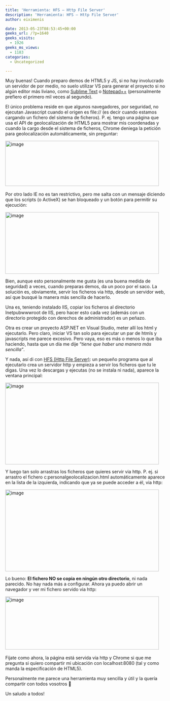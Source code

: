 ```yaml
---
title: 'Herramienta: HFS – Http File Server'
description: 'Herramienta: HFS – Http File Server'
author: eiximenis

date: 2013-05-23T08:53:45+00:00
geeks_url: /?p=1640
geeks_visits:
  - 1926
geeks_ms_views:
  - 1183
categories:
  - Uncategorized

---
```

Muy buenas! Cuando preparo demos de HTML5 y JS, si no hay involucrado un servidor de por medio, no suelo utilizar VS para generar el proyecto si no algún editor más liviano, como [Sublime Text][1] o [Notepad++][2] (personalmente prefiero el primero mil veces al segundo).

El único problema reside en que algunos navegadores, por seguridad, no ejecutan Javascript cuando el origen es file:// (es decir cuando estamos cargando un fichero del sistema de ficheros). P. ej. tengo una página que usa el API de geolocalización de HTML5 para mostrar mis coordenadas y cuando la cargo desde el sistema de ficheros, Chrome deniega la petición para geolocalización automáticamente, sin preguntar:

[<img title="image" style="border-top: 0px; border-right: 0px; border-bottom: 0px; border-left: 0px; display: inline" border="0" alt="image" src="http://geeks.ms/cfs-file.ashx/__key/CommunityServer.Blogs.Components.WeblogFiles/etomas/image_5F00_thumb_5F00_5204C78D.png" width="484" height="142" />][3]&#160;

Por otro lado IE no es tan restrictivo, pero me salta con un mensaje diciendo que los scripts (o ActiveX) se han bloqueado y un botón para permitir su ejecución:

[<img title="image" style="border-top: 0px; border-right: 0px; border-bottom: 0px; border-left: 0px; display: inline" border="0" alt="image" src="http://geeks.ms/cfs-file.ashx/__key/CommunityServer.Blogs.Components.WeblogFiles/etomas/image_5F00_thumb_5F00_4FE7C8C4.png" width="484" height="194" />][4] </p> 

Bien, aunque esto personalmente me gusta (es una buena medida de seguridad) a veces, cuando preparas demos, da un poco por el saco. La solución es, obviamente, servir los ficheros via http, desde un servidor web, así que busqué la manera más sencilla de hacerlo.

Una es, teniendo instalado IIS, copiar los ficheros al directorio Inetpubwwwroot de IIS, pero hacer esto cada vez (además con un directorio protegido con derechos de administrador) es un peñazo.

Otra es crear un proyecto ASP.NET en Visual Studio, meter allí los html y ejecutarlo. Pero claro, iniciar VS tan solo para ejecutar un par de htmls y javascripts me parece excesivo. Pero vaya, eso es más o menos lo que iba haciendo, hasta que un día me dije “_tiene que haber una manera más sencilla”_.

Y nada, así di con [HFS (Http File Server)][5]: un pequeño programa que al ejecutarlo crea un servidor http y empieza a servir los ficheros que tu le digas. Una vez lo descargas y ejecutas (no se instala ni nada), aparece la ventana principal:

[<img title="image" style="border-top: 0px; border-right: 0px; border-bottom: 0px; border-left: 0px; display: inline" border="0" alt="image" src="http://geeks.ms/cfs-file.ashx/__key/CommunityServer.Blogs.Components.WeblogFiles/etomas/image_5F00_thumb_5F00_57AFBB66.png" width="484" height="257" />][6] 

Y luego tan solo arrastras los ficheros que quieres servir via http. P. ej. si arrastro el fichero c:personalgeolocalizacion.html automáticamente aparece en la lista de la izquierda, indicando que ya se puede acceder a él, via http:

[<img title="image" style="border-top: 0px; border-right: 0px; border-bottom: 0px; border-left: 0px; display: inline" border="0" alt="image" src="http://geeks.ms/cfs-file.ashx/__key/CommunityServer.Blogs.Components.WeblogFiles/etomas/image_5F00_thumb_5F00_239B1C13.png" width="484" height="257" />][7] 

Lo bueno: **El fichero NO se copia en ningún otro directorio**, ni nada parecido. No hay nada más a configurar. Ahora ya puedo abrir un navegador y ver mi fichero servido via http:

[<img title="image" style="border-top: 0px; border-right: 0px; border-bottom: 0px; border-left: 0px; display: inline" border="0" alt="image" src="http://geeks.ms/cfs-file.ashx/__key/CommunityServer.Blogs.Components.WeblogFiles/etomas/image_5F00_thumb_5F00_5A94FA4C.png" width="484" height="167" />][8]&#160;

Fíjate como ahora, la página está servida via http y Chrome si que me pregunta si quiero compartir mi ubicación con localhost:8080 (tal y como manda la especificación de HTML5).

Personalmente me parece una herramienta muy sencilla y útil y la quería compartir con todos vosotros 🙂

Un saludo a todos!

 [1]: http://www.sublimetext.com/
 [2]: http://notepad-plus-plus.org/
 [3]: http://geeks.ms/cfs-file.ashx/__key/CommunityServer.Blogs.Components.WeblogFiles/etomas/image_5F00_1E3CD13C.png
 [4]: http://geeks.ms/cfs-file.ashx/__key/CommunityServer.Blogs.Components.WeblogFiles/etomas/image_5F00_29F2186E.png
 [5]: http://www.rejetto.com/hfs/
 [6]: http://geeks.ms/cfs-file.ashx/__key/CommunityServer.Blogs.Components.WeblogFiles/etomas/image_5F00_4064B6F5.png
 [7]: http://geeks.ms/cfs-file.ashx/__key/CommunityServer.Blogs.Components.WeblogFiles/etomas/image_5F00_2B92BE75.png
 [8]: http://geeks.ms/cfs-file.ashx/__key/CommunityServer.Blogs.Components.WeblogFiles/etomas/image_5F00_1BA379B1.png